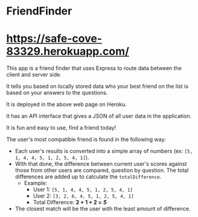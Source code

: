 # FriendFinder

# https://safe-cove-83329.herokuapp.com/

This app is a friend finder that uses Express to route data between the client and server side.

It tells you based on locally stored data who your best friend on the list is based on your answers to the questions.

It is deployed in the above web page on Heroku.

It has an API interface that gives a JSON of all user data in the application.

It is fun and easy to use, find a friend today!

The user's most compatible friend is found in the following way:

   * Each user's results is converted into a simple array of numbers (ex: `[5, 1, 4, 4, 5, 1, 2, 5, 4, 1]`).
   * With that done, the difference between current user's scores against those from other users are compared, question by question. The total differences are added up to calculate the `totalDifference`.
     * Example: 
       * User 1: `[5, 1, 4, 4, 5, 1, 2, 5, 4, 1]`
       * User 2: `[3, 2, 6, 4, 5, 1, 2, 5, 4, 1]`
       * Total Difference: **2 + 1 + 2 =** **_5_**
   * The closest match will be the user with the least amount of difference.

